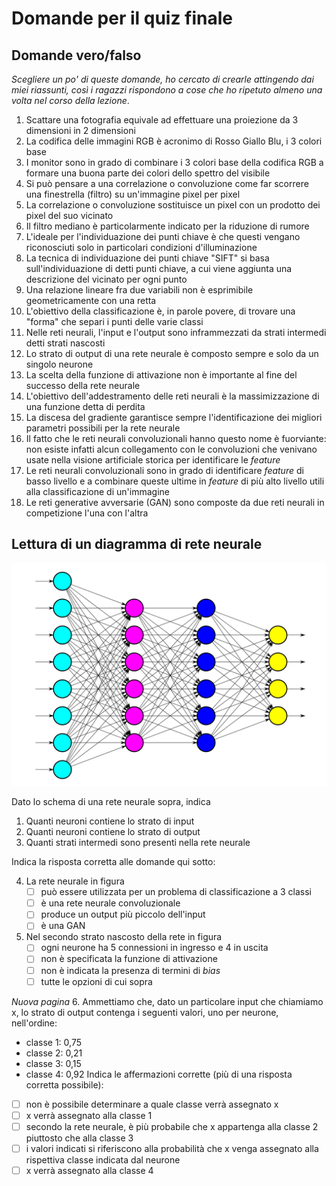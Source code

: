 # Domande per il quiz finale

## Domande vero/falso

*Scegliere un po' di queste domande, ho cercato di crearle attingendo dai miei riassunti, così i ragazzi rispondono a cose che ho ripetuto almeno una volta nel corso della lezione*.

1. Scattare una fotografia equivale ad effettuare una proiezione da 3 dimensioni in 2 dimensioni
2. La codifica delle immagini RGB è acronimo di Rosso Giallo Blu, i 3 colori base
3. I monitor sono in grado di combinare i 3 colori base della codifica RGB a formare una buona parte dei colori dello spettro del visibile
4. Si può pensare a una correlazione o convoluzione come far scorrere una finestrella (filtro) su un'immagine pixel per pixel
5. La correlazione o convoluzione sostituisce un pixel con un prodotto dei pixel del suo vicinato
6. Il filtro mediano è particolarmente indicato per la riduzione di rumore
7. L'ideale per l'individuazione dei punti chiave è che questi vengano riconosciuti solo in particolari condizioni d'illuminazione
8. La tecnica di individuazione dei punti chiave "SIFT" si basa sull'individuazione di detti punti chiave, a cui viene aggiunta una descrizione del vicinato per ogni punto
9. Una relazione lineare fra due variabili non è esprimibile geometricamente con una retta
10. L'obiettivo della classificazione è, in parole povere, di trovare una "forma" che separi i punti delle varie classi
11. Nelle reti neurali, l'input e l'output sono inframmezzati da strati intermedi detti strati nascosti
12. Lo strato di output di una rete neurale è composto sempre e solo da un singolo neurone
13. La scelta della funzione di attivazione non è importante al fine del successo della rete neurale
14. L'obiettivo dell'addestramento delle reti neurali è la massimizzazione di una funzione detta di perdita
15. La discesa del gradiente garantisce sempre l'identificazione dei migliori parametri possibili per la rete neurale
16. Il fatto che le reti neurali convoluzionali hanno questo nome è fuorviante: non esiste infatti alcun collegamento con le convoluzioni che venivano usate nella visione artificiale storica per identificare le *feature*
17. Le reti neurali convoluzionali sono in grado di identificare *feature* di basso livello e a combinare queste ultime in *feature* di più alto livello utili alla classificazione di un'immagine
18. Le reti generative avversarie (GAN) sono composte da due reti neurali in competizione l'una con l'altra

## Lettura di un diagramma di rete neurale

![rete neurale](NN.png)

Dato lo schema di una rete neurale sopra, indica

1. Quanti neuroni contiene lo strato di input
2. Quanti neuroni contiene lo strato di output
3. Quanti strati intermedi sono presenti nella rete neurale

Indica la risposta corretta alle domande qui sotto:

4. La rete neurale in figura
   - [ ] può essere utilizzata per un problema di classificazione a 3 classi
   - [ ] è una rete neurale convoluzionale
   - [ ] produce un output più piccolo dell'input
   - [ ] è una GAN
5. Nel secondo strato nascosto della rete in figura
   - [ ] ogni neurone ha 5 connessioni in ingresso e 4 in uscita
   - [ ] non è specificata la funzione di attivazione
   - [ ] non è indicata la presenza di termini di *bias*
   - [ ] tutte le opzioni di cui sopra

*Nuova pagina*
6. Ammettiamo che, dato un particolare input che chiamiamo x, lo strato di output contenga i seguenti valori, uno per neurone, nell'ordine:
   * classe 1: 0,75
   * classe 2: 0,21
   * classe 3: 0,15
   * classe 4: 0,92
   Indica le affermazioni corrette (più di una risposta corretta possibile):
   - [ ] non è possibile determinare a quale classe verrà assegnato x
   - [ ] x verrà assegnato alla classe 1
   - [ ] secondo la rete neurale, è più probabile che x appartenga alla classe 2 piuttosto che alla classe 3
   - [ ] i valori indicati si riferiscono alla probabilità che x venga assegnato alla rispettiva classe indicata dal neurone
   - [ ] x verrà assegnato alla classe 4